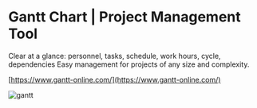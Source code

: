 # Gantt Chart | Project Management Tool
Clear at a glance: personnel, tasks, schedule, work hours, cycle, dependencies
Easy management for projects of any size and complexity.

[https://www.gantt-online.com/](https://www.gantt-online.com/)

![gantt](https://www.gantt-online.com/d/bg8.png)
